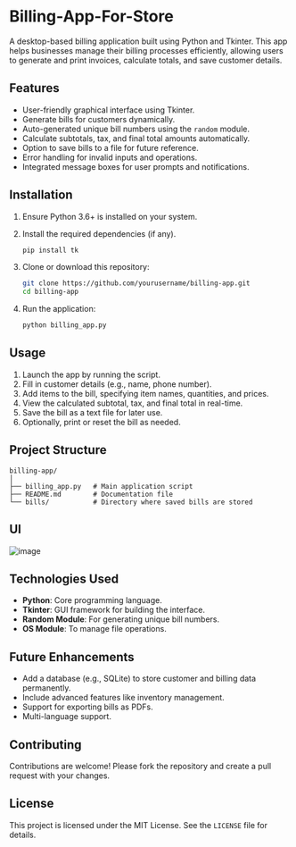 # Billing-App-For-Store
A desktop-based billing application built using Python and Tkinter. This app helps businesses manage their billing processes efficiently, allowing users to generate and print invoices, calculate totals, and save customer details.

## Features

- User-friendly graphical interface using Tkinter.
- Generate bills for customers dynamically.
- Auto-generated unique bill numbers using the `random` module.
- Calculate subtotals, tax, and final total amounts automatically.
- Option to save bills to a file for future reference.
- Error handling for invalid inputs and operations.
- Integrated message boxes for user prompts and notifications.

## Installation

1. Ensure Python 3.6+ is installed on your system.
2. Install the required dependencies (if any).

   ```bash
   pip install tk
   ```

3. Clone or download this repository:

   ```bash
   git clone https://github.com/yourusername/billing-app.git
   cd billing-app
   ```

4. Run the application:

   ```bash
   python billing_app.py
   ```

## Usage

1. Launch the app by running the script.
2. Fill in customer details (e.g., name, phone number).
3. Add items to the bill, specifying item names, quantities, and prices.
4. View the calculated subtotal, tax, and final total in real-time.
5. Save the bill as a text file for later use.
6. Optionally, print or reset the bill as needed.

## Project Structure

```
billing-app/
│
├── billing_app.py   # Main application script
├── README.md        # Documentation file
└── bills/           # Directory where saved bills are stored
```

## UI
![image](https://github.com/user-attachments/assets/00e41d07-a478-459a-b7dc-8b3926fed522)

## Technologies Used

- **Python**: Core programming language.
- **Tkinter**: GUI framework for building the interface.
- **Random Module**: For generating unique bill numbers.
- **OS Module**: To manage file operations.

## Future Enhancements

- Add a database (e.g., SQLite) to store customer and billing data permanently.
- Include advanced features like inventory management.
- Support for exporting bills as PDFs.
- Multi-language support.

## Contributing

Contributions are welcome! Please fork the repository and create a pull request with your changes.

## License

This project is licensed under the MIT License. See the `LICENSE` file for details.
